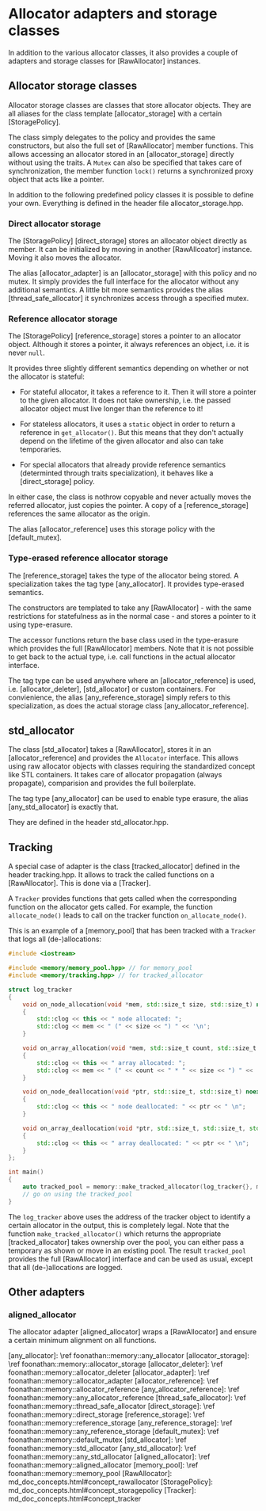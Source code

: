 # Allocator adapters and storage classes

In addition to the various allocator classes, it also provides a couple of adapters and storage classes for [RawAllocator] instances.

## Allocator storage classes

Allocator storage classes are classes that store allocator objects.
They are all aliases for the class template [allocator_storage] with a certain [StoragePolicy].

The class simply delegates to the policy and provides the same constructors, but also the full set of [RawAllocator] member functions.
This allows accessing an allocator stored in an [allocator_storage] directly without using the traits.
A `Mutex` can also be specified that takes care of synchronization, the member function `lock()` returns a synchronized proxy object that acts like a pointer.

In addition to the following predefined policy classes it is possible to define your own.
Everything is defined in the header file allocator_storage.hpp.

### Direct allocator storage

The [StoragePolicy] [direct_storage] stores an allocator object directly as member.
It can be initialized by moving in another [RawAllcoator] instance.
Moving it also moves the allocator.

The alias [allocator_adapter] is an [allocator_storage] with this policy and no mutex.
It simply provides the full interface for the allocator without any additional semantics.
A little bit more semantics provides the alias [thread_safe_allocator] it synchronizes access through a specified mutex.

### Reference allocator storage

The [StoragePolicy] [reference_storage] stores a pointer to an allocator object.
Although it stores a pointer, it always references an object, i.e. it is never `null`.

It provides three slightly different semantics depending on whether or not the allocator is stateful:

* For stateful allocator, it takes a reference to it. Then it will store a pointer to the given allocator.
It does not take ownership, i.e. the passed allocator object must live longer than the reference to it!

* For stateless allocators, it uses a `static` object in order to return a reference in `get_allocator()`.
But this means that they don't actually depend on the lifetime of the given allocator and also can take temporaries.

* For special allocators that already provide reference semantics (determinted through traits specialization), it behaves like a [direct_storage] policy.

In either case, the class is nothrow copyable and never actually moves the referred allocator, just copies the pointer.
A copy of a [reference_storage] references the same allocator as the origin.

The alias [allocator_reference] uses this storage policy with the [default_mutex].

### Type-erased reference allocator storage

The [reference_storage] takes the type of the allocator being stored.
A specialization takes the tag type [any_allocator].
It provides type-erased semantics.

The constructors are templated to take any [RawAllocator] - with the same restrictions for statefulness as in the normal case -
and stores a pointer to it using type-erasure.

The accessor functions return the base class used in the type-erasure which provides the full [RawAllocator] members.
Note that it is not possible to get back to the actual type, i.e. call functions in the actual allocator interface.

The tag type can be used anywhere where an [allocator_reference] is used, i.e. [allocator_deleter], [std_allocator] or custom containers.
For convienience, the alias [any_reference_storage] simply refers to this specialization, as does the actual storage class [any_allocator_reference].

## std_allocator

The class [std_allocator] takes a [RawAllocator], stores it in an [allocator_reference] and provides the `Allocator` interface.
This allows using raw allocator objects with classes requiring the standardized concept like STL containers.
It takes care of allocator propagation (always propagate), comparision and provides the full boilerplate.

The tag type [any_allocator] can be used to enable type erasure, the alias [any_std_allocator] is exactly that.

They are defined in the header std_allocator.hpp.

## Tracking

A special case of adapter is the class [tracked_allocator] defined in the header tracking.hpp.
It allows to track the called functions on a [RawAllocator].
This is done via a [Tracker].

A `Tracker` provides functions that gets called when the corresponding function on the allocator gets called.
For example, the function `allocate_node()` leads to call on the tracker function `on_allocate_node()`.

This is an example of a [memory_pool] that has been tracked with a `Tracker` that logs all (de-)allocations:

```cpp
#include <iostream>

#include <memory/memory_pool.hpp> // for memory_pool
#include <memory/tracking.hpp> // for tracked_allocator

struct log_tracker
{
    void on_node_allocation(void *mem, std::size_t size, std::size_t) noexcept
    {
        std::clog << this << " node allocated: ";
        std::clog << mem << " (" << size << ") " << '\n';
    }

    void on_array_allocation(void *mem, std::size_t count, std::size_t size, std::size_t) noexcept
    {
        std::clog << this << " array allocated: ";
        std::clog << mem << " (" << count << " * " << size << ") " << '\n';
    }

    void on_node_deallocation(void *ptr, std::size_t, std::size_t) noexcept
    {
        std::clog << this << " node deallocated: " << ptr << " \n";
    }

    void on_array_deallocation(void *ptr, std::size_t, std::size_t, std::size_t) noexcept
    {
        std::clog << this << " array deallocated: " << ptr << " \n";
    }
};

int main()
{
    auto tracked_pool = memory::make_tracked_allocator(log_tracker{}, memory::memory_pool<>(16, 1024));
    // go on using the tracked_pool
}
```

The `log_tracker` above uses the address of the tracker object to identify a certain allocator in the output,
this is completely legal.
Note that the function `make_tracked_allocator()` which returns the appropriate [tracked_allocator] takes ownership over the pool,
you can either pass a temporary as shown or move in an existing pool.
The result `tracked_pool` provides the full [RawAllocator] interface and can be used as usual,
except that all (de-)allocations are logged.

## Other adapters

### aligned_allocator

The allocator adapter [aligned_allocator] wraps a [RawAllocator] and ensure a certain minimum alignment on all functions.

[any_allocator]: \ref foonathan::memory::any_allocator
[allocator_storage]: \ref foonathan::memory::allocator_storage
[allocator_deleter]: \ref foonathan::memory::allocator_deleter
[allocator_adapter]: \ref foonathan::memory::allocator_adapter
[allocator_reference]: \ref foonathan::memory::allocator_reference
[any_allocator_reference]: \ref foonathan::memory::any_allocator_reference
[thread_safe_allocator]: \ref foonathan::memory::thread_safe_allocator
[direct_storage]: \ref foonathan::memory::direct_storage
[reference_storage]: \ref foonathan::memory::reference_storage
[any_reference_storage]: \ref foonathan::memory::any_reference_storage
[default_mutex]: \ref foonathan::memory::default_mutex
[std_allocator]: \ref foonathan::memory::std_allocator
[any_std_allocator]: \ref foonathan::memory::any_std_allocator
[aligned_allocator]: \ref foonathan::memory::aligned_allocator
[memory_pool]: \ref foonathan::memory::memory_pool
[RawAllocator]: md_doc_concepts.html#concept_rawallocator
[StoragePolicy]: md_doc_concepts.html#concept_storagepolicy
[Tracker]: md_doc_concepts.html#concept_tracker
